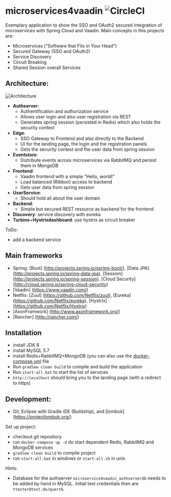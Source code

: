 # microservices4vaadin ![CircleCI](https://circleci.com/gh/khauser/microservices4vaadin.png?style=shield&circle-token=e56d14269e12d73dcc8b45b8dad847985d4e20fb)
Exemplary application to show the SSO and OAuth2 secured integration of microservices with Spring Cloud and Vaadin. Main concepts in this projects are:
* Microservices ("Software that Fits in Your Head")
* Secured Gateway (SSO and OAuth2)
* Service Discovery
* Circuit Breaking
* Shared Session overall Services

## Architecture:
![Architecture](/doc/Architecture.png)

* **Authserver**:
  * Authentification and authorization service
  * Allows user login and also user registration via REST
  * Generates spring session (persisted in Redis) which also holds the security context
* **Edge**:
  * SSO Gateway to Frontend and also directly to the Backend
  * UI for the landing page, the login and the registration panels
  * Gets the security context and the user data from spring session
* **Eventstore**:
  * Distribute events across microservices via RabbitMQ and persist them in MongoDB
* **Frontend**:
  * Vaadin frontend with a simple "Hello, world!"
  * Load balanced (Ribbon) access to backend
  * Gets user data from spring session
* **UserService**:
  * Should hold all about the user domain
* **Backend**:
  * Simple but secured REST resource as backend for the frontend
* **Discovery**: service discovery with eureka
* **Turbine**+**Hystrixdashboard**: use hystrix as circuit breaker

ToDo:
* add a backend service

## Main frameworks
* Spring: [Boot] (http://projects.spring.io/spring-boot/), [Data JPA] (http://projects.spring.io/spring-data-jpa), [Session] (http://projects.spring.io/spring-session), [Cloud Security] (http://cloud.spring.io/spring-cloud-security)
* [Vaadin] (https://www.vaadin.com/)
* Netflix: [Zuul] (https://github.com/Netflix/zuul), [Eureka] (https://github.com/Netflix/eureka), [Hystrix] (https://github.com/Netflix/Hystrix)
* [AxonFramwork] (http://www.axonframework.org/)
* [Rancher] (http://rancher.com/)

## Installation
* install JDK 8
* install MySQL 5.7
* install Redis+RabbitMQ+MongoDB (you can also use the [docker-compose.yml](docker-compose.yml) file
* Run `gradlew clean build` to compile and build the application
* Run `start-all.bat` to start the list of services
* `http://localhost` should bring you to the landing page (with a redirect to https)

## Development:
* Git, Eclipse with Gradle IDE (Buildship), and [lombok] (https://projectlombok.org/)

Set up project:
* checkout git repository
* run `docker-compose up -d` do start dependent Redis, RabbitMQ and MongoDB services
* `gradlew clean build` to compile project
* run `start-all.bat` in windows or `start-all.sh` in unix

Hints:
* Database for the authserver `microservice4vaadin_authserverdb` needs to be added by hand in MySQL. Initial test credentials then are `ttester@test.de/quert6`.
